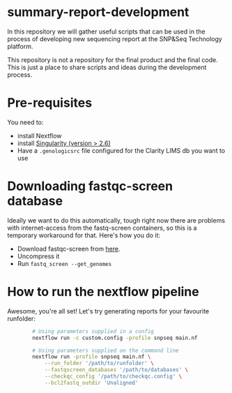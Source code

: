 # summary-report-development
In this repository we will gather useful scripts that can be used in the process of developing new sequencing report at the SNP&amp;Seq Technology platform.

This repository is not a repository for the final product and the final code. This is just a place to share scripts and ideas during the development process.

# Pre-requisites
You need to:
  - install Nextflow
  - install [Singularity (version > 2.6)](https://singularity.lbl.gov/install-linux#adding-the-mirror-and-installing)
  - Have a `.genologicsrc` file configured for the Clarity LIMS db you want to use


# Downloading fastqc-screen database
Ideally we want to do this automatically, tough right now there are problems with internet-access from the
fastq-screen containers, so this is a temporary workaround for that. Here's how you do it:

 - Download fastqc-screen from  [here](https://www.bioinformatics.babraham.ac.uk/projects/fastq_screen/fastq_screen_v0.13.0.tar.gz).
 - Uncompress it
 - Run `fastq_screen --get_genomes`


# How to run the nextflow pipeline
Awesome, you're all set! Let's try generating reports for your favourite runfolder:
```bash
        # Using parameters supplied in a config
        nextflow run -c custom.config -profile snpseq main.nf

        # Using parameters supplied on the command line
        nextflow run -profile snpseq main.nf \
            --run_folder '/path/to/runfolder' \
            --fastqscreen_databases '/path/to/databases' \
            --checkqc_config '/path/to/checkqc.config' \
            --bcl2fastq_outdir 'Unaligned'
```
